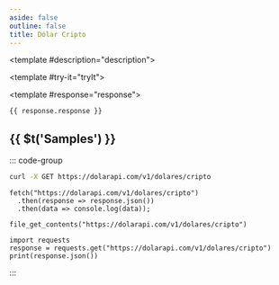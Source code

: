```yaml
---
aside: false
outline: false
title: Dólar Cripto
---
```


<script setup>
import { setRegionForSidebar } from '../../.vitepress/sidebar/sidebar.utils.js'

setRegionForSidebar('ar')
</script>

<OAOperation operationId="get-dolar-cripto" :hide-default-footer="false">

<template #description="description">

<PathEndpoint :method="description.method" :path="description.path" :baseUrl="description.baseUrl" />



<!--@include: ./parts/get-dolar-cripto-description-after.md -->

</template>

<template #try-it="tryIt">

<TryItButton :operation-id="tryIt.operationId" :method="tryIt.method" hide-endpoint>

<template #response="response">

```json-vue
{{ response.response }}
```

</template>

</TryItButton>

## {{ $t('Samples') }}

::: code-group

```bash [cURL] 
curl -X GET https://dolarapi.com/v1/dolares/cripto
```

```js-vue [JavaScript]
fetch("https://dolarapi.com/v1/dolares/cripto")
  .then(response => response.json())
  .then(data => console.log(data));
```

```php-vue [PHP]
file_get_contents("https://dolarapi.com/v1/dolares/cripto")
```

```python-vue [Python]
import requests
response = requests.get("https://dolarapi.com/v1/dolares/cripto")
print(response.json())
```

:::

</template>

</OAOperation>
